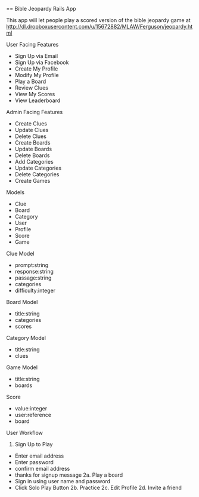 == Bible Jeopardy Rails App

This app will let people play a scored version of the bible jeopardy game at 
http://dl.dropboxusercontent.com/u/15672882/MLAW/Ferguson/jeopardy.html

User Facing Features
- Sign Up via Email
- Sign Up via Facebook
- Create My Profile
- Modify My Profile
- Play a Board
- Review Clues
- View My Scores
- View Leaderboard

Admin Facing Features
- Create Clues
- Update Clues
- Delete Clues
- Create Boards
- Update Boards
- Delete Boards
- Add Categories
- Update Categories
- Delete Categories
- Create Games

Models

- Clue
- Board
- Category
- User
- Profile
- Score
- Game

Clue Model
- prompt:string
- response:string
- passage:string
- categories
- difficulty:integer

Board Model
- title:string
- categories
- scores

Category Model
- title:string
- clues

Game Model
- title:string
- boards

Score
- value:integer
- user:reference
- board

User Workflow

1. Sign Up to Play
- Enter email address
- Enter password
- confirm email address
- thanks for signup message
2a. Play a board
- Sign in using user name and password
- Click Solo Play Button
2b. Practice
2c. Edit Profile
2d. Invite a friend